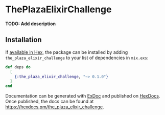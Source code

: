 # ThePlazaElixirChallenge

**TODO: Add description**

## Installation

If [available in Hex](https://hex.pm/docs/publish), the package can be installed
by adding `the_plaza_elixir_challenge` to your list of dependencies in `mix.exs`:

```elixir
def deps do
  [
    {:the_plaza_elixir_challenge, "~> 0.1.0"}
  ]
end
```

Documentation can be generated with [ExDoc](https://github.com/elixir-lang/ex_doc)
and published on [HexDocs](https://hexdocs.pm). Once published, the docs can
be found at <https://hexdocs.pm/the_plaza_elixir_challenge>.

